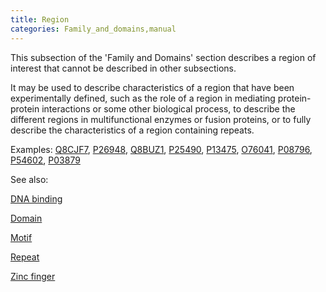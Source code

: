 ```yaml
---
title: Region
categories: Family_and_domains,manual
---
```


This subsection of the 'Family and Domains' section describes a region of interest that cannot be described in other subsections.

It may be used to describe characteristics of a region that have been experimentally defined, such as the role of a region in mediating protein-protein interactions or some other biological process, to describe the different regions in multifunctional enzymes or fusion proteins, or to fully describe the characteristics of a region containing repeats.

Examples: [Q8CJF7](http://www.uniprot.org/uniprot/Q8CJF7#family_and_domains), [P26948](http://www.uniprot.org/uniprot/P26948#family_and_domains), [Q8BUZ1](http://www.uniprot.org/uniprot/Q8BUZ1#family_and_domains), [P25490](http://www.uniprot.org/uniprot/P25490#family_and_domains), [P13475](http://www.uniprot.org/uniprot/P13475#family_and_domains), [O76041](http://www.uniprot.org/uniprot/O76041#family_and_domains), [P08796](http://www.uniprot.org/uniprot/P08796#family_and_domains), [P54602](http://www.uniprot.org/uniprot/P54602#family_and_domains), [P03879](http://www.uniprot.org/uniprot/P03879#family_and_domains)

See also:

[DNA binding](http://www.uniprot.org/help/dna%5Fbind)

[Domain](http://www.uniprot.org/help/domain)

[Motif](http://www.uniprot.org/help/motif)

[Repeat](http://www.uniprot.org/help/repeat)

[Zinc finger](http://www.uniprot.org/help/zn%5Ffing)